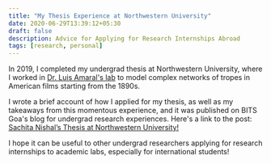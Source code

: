 ```yaml
---
title: "My Thesis Experience at Northwestern University"
date: 2020-06-29T13:39:12+05:30
draft: false
description: Advice for Applying for Research Internships Abroad
tags: [research, personal]
---
```


In 2019, I completed my undergrad thesis at Northwestern University, where I worked in [Dr. Luis Amaral's lab](https://amaral.northwestern.edu/people/amaral/) to model complex networks of tropes in American films starting from the 1890s. 

I wrote a brief account of how I applied for my thesis, as well as my takeaways from this momentous experience, and it was published on BITS Goa's blog for undergrad research experiences. Here's a link to the post: [Sachita Nishal’s Thesis at Northwestern University!](https://bitsrnd.wordpress.com/2020/06/26/sachitas-thesis-in-the-windy-city/0)

I hope it can be useful to other undergrad researchers applying for research internships to academic labs, especially for international students! 
